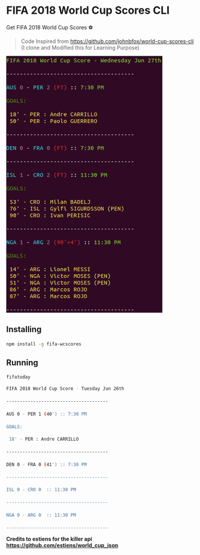 # FIFA 2018 World Cup Scores CLI

Get FIFA 2018 World Cup Scores ⚽

> Code Inspired from https://github.com/johnbfox/world-cup-scores-cli (I clone and Modified this for Learning Purpose)

<p><img src="images/fifscore-cli-msk1.png" alt="fifa 2018"></p>

## Installing

```sh
npm install -g fifa-wcscores
```

## Running

```sh
fifatoday
```

```sh
FIFA 2018 World Cup Score - Tuesday Jun 26th

--------------------------------------

AUS 0 - PER 1 (40') :: 7:30 PM
 
GOALS:

 18' - PER : Andre CARRILLO

--------------------------------------

DEN 0 - FRA 0 (41') :: 7:30 PM

--------------------------------------

ISL 0 - CRO 0  :: 11:30 PM

--------------------------------------

NGA 0 - ARG 0  :: 11:30 PM

--------------------------------------
```

**Credits to estiens for the killer api
https://github.com/estiens/world_cup_json**
